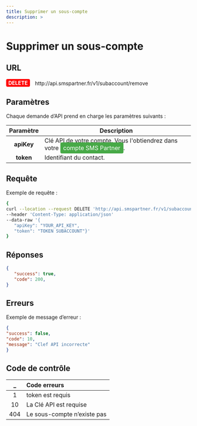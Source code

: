 ```yaml
---
title: Supprimer un sous-compte
description: >
---
```

# Supprimer un sous-compte


## URL

<div>
  <div style="background-color: red; color: white;  display: inline-block; padding: 2px 6px; font-weight: bold; border-radius: 4px;">DELETE</div> 
  <span style=" display: inline-block; vertical-align: middle; margin-left: 10px;"> http://api.smspartner.fr/v1/subaccount/remove</span>
</div>




## Paramètres

Chaque demande d’API prend en charge les paramètres suivants :
           
| Paramètre       | Description |
|:-----------------:|-------------| 
| **apiKey**      | Clé API de votre compte. Vous l'obtiendrez dans votre <a href="https://my.smspartner.fr/connexion" style="background-color: #47a947; color: white; padding: 5px 8px; text-decoration: none; border-radius: 4px;">compte SMS Partner</a>. |
| **token**      |Identifiant du contact. |




## Requête
Exemple de requête :

``` bash
{
curl --location --request DELETE 'http://api.smspartner.fr/v1/subaccount/remove' 
--header 'Content-Type: application/json' 
--data-raw '{
   "apiKey": "YOUR_API_KEY",
   "token": "TOKEN SUBACCOUNT"}'
}
```
## Réponses
``` json
{
   "success": true,
   "code": 200,
}
```



## Erreurs
Exemple de message d’erreur :

``` json
{
"success": false,
"code": 10,
"message": "Clef API incorrecte"
}
```

## Code de contrôle

| _  | Code erreurs |
| :---------------: |:---------------|
|1 | token est requis |
|10 | La Clé API est requise |
|404 | Le sous-compte n’existe pas |

<br>



